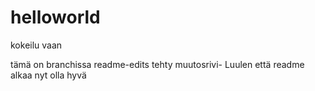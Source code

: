 # helloworld
kokeilu vaan

tämä on branchissa readme-edits tehty muutosrivi- Luulen että readme alkaa nyt olla hyvä
